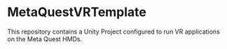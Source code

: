 # MetaQuestVRTemplate

This repository contains a Unity Project configured to run VR applications on the Meta Quest HMDs.

